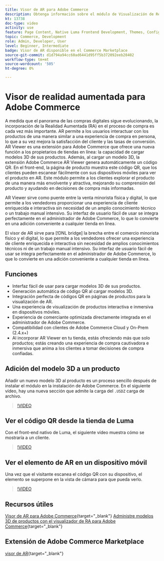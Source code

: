 ```yaml
---
title: Visor de AR para Adobe Commerce
description: Obtenga información sobre el módulo de Visualización de Realidad Aumentada disponible en el Commerce Marketplace.
kt: 13738
doc-type: video
activity: use
feature: Page Content, Native Luma Frontend Development, Themes, Configuration
topic: Commerce, Development
role: Admin, Developer, User
level: Beginner, Intermediate
badge: Visor de AR disponible en el Commerce Marketplace
source-git-commit: d1d794a94cc60ad6441d95ff5b372092eeb28402
workflow-type: tm+mt
source-wordcount: '505'
ht-degree: 0%

---
```



# Visor de realidad aumentada para Adobe Commerce

A medida que el panorama de las compras digitales sigue evolucionando, la incorporación de la Realidad Aumentada (RA) en el proceso de compra es cada vez más importante. AR permite a los usuarios interactuar con los productos de una manera similar a una experiencia de compra en persona, lo que a su vez mejora la satisfacción del cliente y las tasas de conversión.
AR Viewer es una extensión para Adobe Commerce que ofrece una nueva función a los propietarios de tiendas en línea: la capacidad de cargar modelos 3D de sus productos. Además, al cargar un modelo 3D, la extensión Adobe Commerce AR Viewer genera automáticamente un código QR. En el front-end, la página de producto muestra este código QR, que los clientes pueden escanear fácilmente con sus dispositivos móviles para ver el producto en AR. Este módulo permite a los clientes explorar el producto de una manera más envolvente y atractiva, mejorando su comprensión del producto y ayudando en decisiones de compra más informadas.

AR Viewer sirve como puente entre la venta minorista física y digital, lo que permite a los vendedores proporcionar una experiencia de cliente enriquecida e interactiva sin necesidad de un amplio conocimiento técnico o un trabajo manual intensivo. Su interfaz de usuario fácil de usar se integra perfectamente en el administrador de Adobe Commerce, lo que lo convierte en una adición conveniente a cualquier tienda en línea.

El visor de AR sirve para [!DNL bridge] la brecha entre el comercio minorista físico y el digital, lo que permite a los vendedores ofrecer una experiencia de cliente enriquecida e interactiva sin necesidad de amplios conocimientos técnicos ni de un trabajo manual intensivo. Su interfaz de usuario fácil de usar se integra perfectamente en el administrador de Adobe Commerce, lo que lo convierte en una adición conveniente a cualquier tienda en línea.

## Funciones

- Interfaz fácil de usar para cargar modelos 3D de sus productos.
- Generación automática de código QR al cargar modelos 3D.
- Integración perfecta de códigos QR en páginas de productos para la visualización de AR.
- Una experiencia de visualización de productos interactiva e inmersiva en dispositivos móviles.
- Experiencia de comerciante optimizada directamente integrada en el administrador de Adobe Commerce.
- Compatibilidad con clientes de Adobe Commerce Cloud y On-Prem (2.4.x+)
- Al incorporar AR Viewer en tu tienda, estás ofreciendo más que solo productos; estás creando una experiencia de compra cautivadora e inmersiva que anima a los clientes a tomar decisiones de compra confiadas.

## Adición del modelo 3D a un producto

Añadir un nuevo modelo 3D al producto es un proceso sencillo después de instalar el módulo en la instalación de Adobe Commerce.
En el siguiente vídeo, hay una nueva sección que admite la carga del `.USDZ` carga de archivo.

>[!VIDEO](https://video.tv.adobe.com/v/3422370?learn=on)

## Ver el código QR desde la tienda de Luma

Con el front-end nativo de Luma, el siguiente vídeo muestra cómo se mostraría a un cliente.

>[!VIDEO](https://video.tv.adobe.com/v/3422371?learn=on)

## Ver el elemento de AR en un dispositivo móvil

Una vez que el visitante escanea el código QR con su dispositivo, el elemento se superpone en la vista de cámara para que pueda verlo.

>[!VIDEO](https://video.tv.adobe.com/v/3422372?learn=on)

## Recursos útiles

[Visor de AR para Adobe Commerce](https://experienceleague.adobe.com/docs/commerce-admin/catalog/products/digital-assets/product-3d-model/ar-viewer-overview.html){target="_blank"}
[Administre modelos 3D de productos con el visualizador de RA para Adobe Commerce](https://experienceleague.adobe.com/docs/commerce-admin/catalog/products/digital-assets/product-3d-model/ar-viewer-setup.html){target="_blank"}

## Extensión de Adobe Commerce Marketplace

[visor de AR](https://commercemarketplace.adobe.com/magento-module-arviewer.html){target="_blank"}

